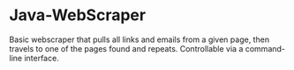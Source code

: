 # Java-WebScraper
Basic webscraper that pulls all links and emails from a given page, then travels to one of the pages found and repeats. Controllable via a command-line interface. 
